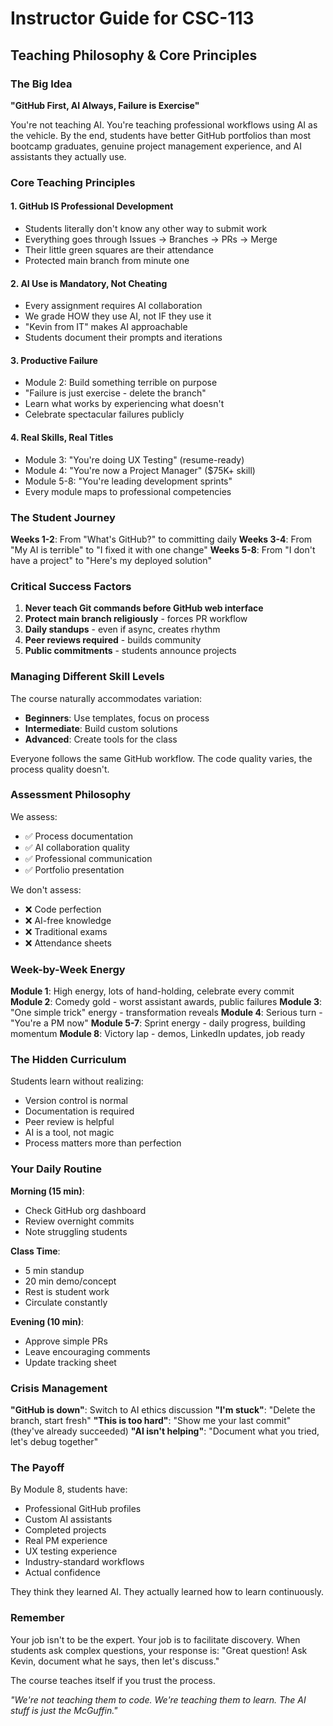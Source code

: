 # Instructor Guide for CSC-113
## Teaching Philosophy & Core Principles

### The Big Idea
**"GitHub First, AI Always, Failure is Exercise"**

You're not teaching AI. You're teaching professional workflows using AI as the vehicle. By the end, students have better GitHub portfolios than most bootcamp graduates, genuine project management experience, and AI assistants they actually use.

### Core Teaching Principles

#### 1. GitHub IS Professional Development
- Students literally don't know any other way to submit work
- Everything goes through Issues → Branches → PRs → Merge
- Their little green squares are their attendance
- Protected main branch from minute one

#### 2. AI Use is Mandatory, Not Cheating
- Every assignment requires AI collaboration
- We grade HOW they use AI, not IF they use it
- "Kevin from IT" makes AI approachable
- Students document their prompts and iterations

#### 3. Productive Failure
- Module 2: Build something terrible on purpose
- "Failure is just exercise - delete the branch"
- Learn what works by experiencing what doesn't
- Celebrate spectacular failures publicly

#### 4. Real Skills, Real Titles
- Module 3: "You're doing UX Testing" (resume-ready)
- Module 4: "You're now a Project Manager" ($75K+ skill)
- Module 5-8: "You're leading development sprints"
- Every module maps to professional competencies

### The Student Journey

**Weeks 1-2**: From "What's GitHub?" to committing daily
**Weeks 3-4**: From "My AI is terrible" to "I fixed it with one change"
**Weeks 5-8**: From "I don't have a project" to "Here's my deployed solution"

### Critical Success Factors

1. **Never teach Git commands before GitHub web interface**
2. **Protect main branch religiously** - forces PR workflow
3. **Daily standups** - even if async, creates rhythm
4. **Peer reviews required** - builds community
5. **Public commitments** - students announce projects

### Managing Different Skill Levels

The course naturally accommodates variation:
- **Beginners**: Use templates, focus on process
- **Intermediate**: Build custom solutions
- **Advanced**: Create tools for the class

Everyone follows the same GitHub workflow. The code quality varies, the process quality doesn't.

### Assessment Philosophy

We assess:
- ✅ Process documentation
- ✅ AI collaboration quality
- ✅ Professional communication
- ✅ Portfolio presentation

We don't assess:
- ❌ Code perfection
- ❌ AI-free knowledge
- ❌ Traditional exams
- ❌ Attendance sheets

### Week-by-Week Energy

**Module 1**: High energy, lots of hand-holding, celebrate every commit
**Module 2**: Comedy gold - worst assistant awards, public failures
**Module 3**: "One simple trick" energy - transformation reveals
**Module 4**: Serious turn - "You're a PM now"
**Module 5-7**: Sprint energy - daily progress, building momentum
**Module 8**: Victory lap - demos, LinkedIn updates, job ready

### The Hidden Curriculum

Students learn without realizing:
- Version control is normal
- Documentation is required
- Peer review is helpful
- AI is a tool, not magic
- Process matters more than perfection

### Your Daily Routine

**Morning (15 min)**:
- Check GitHub org dashboard
- Review overnight commits
- Note struggling students

**Class Time**:
- 5 min standup
- 20 min demo/concept
- Rest is student work
- Circulate constantly

**Evening (10 min)**:
- Approve simple PRs
- Leave encouraging comments
- Update tracking sheet

### Crisis Management

**"GitHub is down"**: Switch to AI ethics discussion
**"I'm stuck"**: "Delete the branch, start fresh"
**"This is too hard"**: "Show me your last commit" (they've already succeeded)
**"AI isn't helping"**: "Document what you tried, let's debug together"

### The Payoff

By Module 8, students have:
- Professional GitHub profiles
- Custom AI assistants
- Completed projects
- Real PM experience
- UX testing experience
- Industry-standard workflows
- Actual confidence

They think they learned AI. They actually learned how to learn continuously.

### Remember

Your job isn't to be the expert. Your job is to facilitate discovery. When students ask complex questions, your response is: "Great question! Ask Kevin, document what he says, then let's discuss."

The course teaches itself if you trust the process.

*"We're not teaching them to code. We're teaching them to learn. The AI stuff is just the McGuffin."*